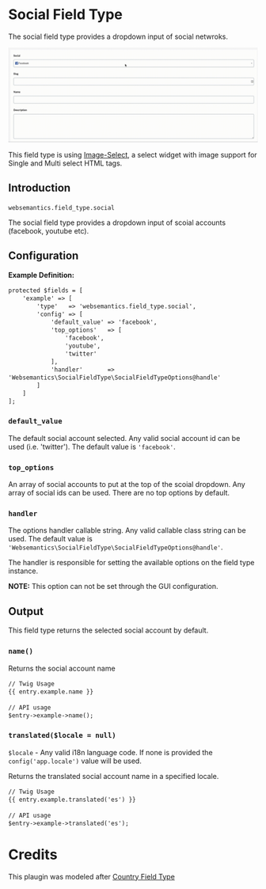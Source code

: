 # Social Field Type

The social field type provides a dropdown input of social netwroks.

![demo](https://raw.githubusercontent.com/websemantics/social-field_type/master/resources/img/social-field-type.gif)

This field type is using [Image-Select](https://github.com/websemantics/Image-Select), a select widget with image support for Single and Multi select HTML tags.

## Introduction

`websemantics.field_type.social`

The social field type provides a dropdown input of scoial accounts (facebook, youtube etc).

## Configuration

**Example Definition:**

    protected $fields = [
        'example' => [
            'type'   => 'websemantics.field_type.social',
            'config' => [
                'default_value' => 'facebook',
                'top_options'   => [
                    'facebook',
                    'youtube',
                    'twitter'
                ],
                'handler'       => 'Websemantics\SocialFieldType\SocialFieldTypeOptions@handle'
            ]
        ]
    ];

### `default_value`

The default social account selected. Any valid social account id can be used (i.e. 'twitter'). The default value is `'facebook'`. 

### `top_options`

An array of social accounts to put at the top of the scoial dropdown. Any array of social ids can be used. There are no top options by default.

### `handler`

The options handler callable string. Any valid callable class string can be used. The default value is `'Websemantics\SocialFieldType\SocialFieldTypeOptions@handle'`.

The handler is responsible for setting the available options on the field type instance.

**NOTE:** This option can not be set through the GUI configuration.

## Output

This field type returns the selected social account by default.

### `name()`

Returns the social account name

    // Twig Usage
    {{ entry.example.name }}
    
    // API usage
    $entry->example->name();

### `translated($locale = null)`

`$locale` - Any valid i18n language code. If none is provided the `config('app.locale')` value will be used.

Returns the translated social account name in a specified locale.

    // Twig Usage
    {{ entry.example.translated('es') }}
    
    // API usage
    $entry->example->translated('es');

# Credits

This plaugin was modeled after [Country Field Type](https://github.com/anomalylabs/country-field_type)
